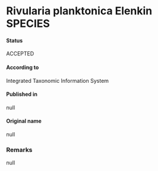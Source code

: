 # Rivularia planktonica Elenkin SPECIES

#### Status
ACCEPTED

#### According to
Integrated Taxonomic Information System

#### Published in
null

#### Original name
null

### Remarks
null